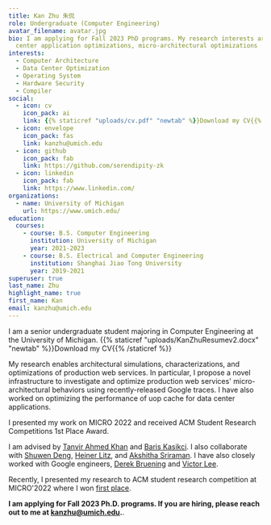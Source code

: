 ```yaml
---
title: Kan Zhu 朱侃
role: Undergraduate (Computer Engineering)
avatar_filename: avatar.jpg
bio: I am applying for Fall 2023 PhD programs. My research interests are data
  center application optimizations, micro-architectural optimizations
interests:
  - Computer Architecture
  - Data Center Optimization
  - Operating System
  - Hardware Security
  - Compiler
social:
  - icon: cv
    icon_pack: ai
    link: {{% staticref "uploads/cv.pdf" "newtab" %}}Download my CV{{% /staticref %}}
  - icon: envelope
    icon_pack: fas
    link: kanzhu@umich.edu
  - icon: github
    icon_pack: fab
    link: https://github.com/serendipity-zk
  - icon: linkedin
    icon_pack: fab
    link: https://www.linkedin.com/
organizations:
  - name: University of Michigan
    url: https://www.umich.edu/
education:
  courses:
    - course: B.S. Computer Engineering
      institution: University of Michigan
      year: 2021-2023
    - course: B.S. Electrical and Computer Engineering
      institution: Shanghai Jiao Tong University
      year: 2019-2021
superuser: true
last_name: Zhu
highlight_name: true
first_name: Kan
email: kanzhu@umich.edu
---
```

I am a senior undergraduate student majoring in Computer Engineering at the University of Michigan. {{% staticref "uploads/KanZhuResumev2.docx" "newtab" %}}Download my CV{{% /staticref %}}
<!-- My research interests are data center application optimizations and microarchitecture optimizations. I am also interested in Accelerators, Compliers and Operating Systems. -->


My research enables architectural simulations, characterizations, and optimizations of production web services. In particular, I propose a novel infrastructure to investigate and optimize production web services' micro-architectural behaviors using recently-released Google traces. I have also worked on optimizing the performance of uop cache for data center applications.

I presented my work on MICRO 2022 and received ACM Student Research Competitions 1st Place Award.

I am advised by [Tanvir Ahmed Khan](https://web.eecs.umich.edu/~takh/) and [Baris Kasikci](https://web.eecs.umich.edu/~barisk/). I also collaborate with [Shuwen Deng](https://caslab.csl.yale.edu/~shuwen/), [Heiner Litz](https://people.ucsc.edu/~hlitz/), and [Akshitha Sriraman](https://akshithasriraman.eecs.umich.edu/). I have also closely worked with Google engineers, [Derek Bruening](https://research.google/people/author58045/) and [Victor Lee](https://www.linkedin.com/in/victor-lee-b980781/).

Recently, I presented my research to ACM student research competition at MICRO'2022 where I won [first place](https://twitter.com/takhandipu/status/1577813886312620032).

**I am applying for Fall 2023 Ph.D. programs. If you are hiring, please reach out to me at kanzhu@umich.edu.**.
